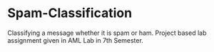 # Spam-Classification
Classifying a message whether it is spam or ham.
Project based lab assignment given in AML Lab in 7th Semester.
